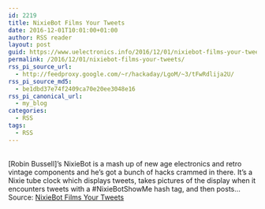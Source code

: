 ```yaml
---
id: 2219
title: NixieBot Films Your Tweets
date: 2016-12-01T10:01:00+01:00
author: RSS reader
layout: post
guid: https://www.uelectronics.info/2016/12/01/nixiebot-films-your-tweets/
permalink: /2016/12/01/nixiebot-films-your-tweets/
rss_pi_source_url:
  - http://feedproxy.google.com/~r/hackaday/LgoM/~3/tFwRdlija2U/
rss_pi_source_md5:
  - be1dbd37e74f2409ca70e20ee3048e16
rss_pi_canonical_url:
  - my_blog
categories:
  - RSS
tags:
  - RSS
---
```

&#013;  
[Robin Bussell]’s NixieBot is a mash up of new age electronics and retro vintage components and he’s got a bunch of hacks crammed in there. It’s a Nixie tube clock which displays tweets, takes pictures of the display when it encounters tweets with a #NixieBotShowMe hash tag, and then posts…&#013;  
Source: <a href="http://feedproxy.google.com/~r/hackaday/LgoM/~3/tFwRdlija2U/" target="_blank">NixieBot Films Your Tweets</a>